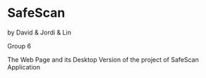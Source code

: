 # SafeScan

by David & Jordi & Lin

Group 6

The Web Page and its Desktop Version of the project of SafeScan Application
